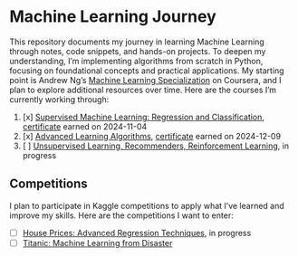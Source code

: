 # Machine Learning Journey

This repository documents my journey in learning Machine Learning through notes, code snippets, and hands-on projects. To deepen my understanding, I’m implementing algorithms from scratch in Python, focusing on foundational concepts and practical applications. My starting point is Andrew Ng’s [Machine Learning Specialization](https://www.coursera.org/specializations/machine-learning-introduction) on Coursera, and I plan to explore additional resources over time. Here are the courses I’m currently working through:

1. [x] [Supervised Machine Learning: Regression and Classification](https://www.coursera.org/learn/machine-learning), [certificate](https://coursera.org/share/031b40b2a083b0a15819b6f99447b333) earned on 2024-11-04
2. [x] [Advanced Learning Algorithms](https://www.coursera.org/learn/advanced-learning-algorithms), [certificate](https://coursera.org/share/69b0d45654610e1f2c89aa2087df81e2) earned on 2024-12-09
3. [ ] [Unsupervised Learning, Recommenders, Reinforcement Learning](https://www.coursera.org/learn/unsupervised-learning-recommenders-reinforcement-learning), in progress

## Competitions

I plan to participate in Kaggle competitions to apply what I’ve learned and improve my skills. Here are the competitions I want to enter:

- [ ] [House Prices: Advanced Regression Techniques](https://www.kaggle.com/competitions/house-prices-advanced-regression-techniques), in progress
- [ ] [Titanic: Machine Learning from Disaster](https://www.kaggle.com/competitions/titanic)
